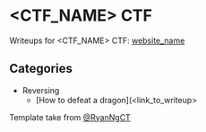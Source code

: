 # <CTF_NAME> CTF

Writeups for <CTF_NAME> CTF: [website_name](<http://www.ctflink.com>)

## Categories

- Reversing
   - [How to defeat a dragon](<link_to_writeup>
   
Template take from [@RyanNgCT](https://github.com/RyanNgCT/CTF-Writeup-Template)